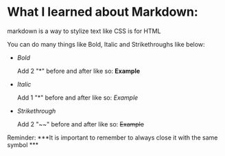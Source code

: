 # What I learned about Markdown:

markdown is a way to stylize text like CSS is for HTML 

You can do many things like Bold, Italic and Strikethroughs like below:
- *Bold*

  Add 2 "*" before and after like so: 
    **Example**
    
- *Italic* 

  Add 1 "*" before and after like so: 
    *Example* 
    
- *Strikethrough* 

  Add 2 "~~" before and after like so: 
  ~~Example~~
  

Reminder: ***It is important to remember to always close it with the same symbol  ***
